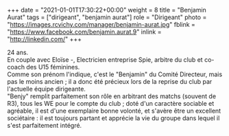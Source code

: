 +++
date = "2021-01-01T17:30:22+00:00"
weight = 8
title = "Benjamin Aurat"
tags = ["dirigeant", "benjamin aurat"]
role = "Dirigeant"
photo = "https://images.rcvichy.com/manager/benjamin-aurat.jpg"
fblink = "https://www.facebook.com/benjamin.aurat.9"
inlink = "http://linkedin.com/"
+++

24 ans.  
En couple avec Eloïse -, Electricien entreprise Spie, arbitre du club et co-coach des U15 féminines.  
Comme son prénom l'indique, c'est le "Benjamin" du Comité Directeur, mais pas le moins ancien ; il a donc été précieux lors de la reprise du club par l'actuelle équipe dirigeante.  
"Benjy" remplit parfaitement son rôle en arbitrant des matchs (souvent de R3), tous les WE pour le compte du club ; doté d'un caractère sociable et agréable, il est d'une exemplaire bonne volonté, et s'avère être un excellent sociétaire : il est toujours partant et apprécie la vie du groupe dans lequel il s'est parfaitement intégré.
